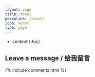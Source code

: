 ```yaml
---
layout: page
title: About
permalink: /about/
icon: heart
type: page
---
```


* content
{:toc}


## Leave a message / 给我留言

{% include comments.html %}
